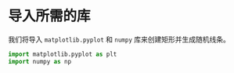# 导入所需的库

我们将导入 `matplotlib.pyplot` 和 `numpy` 库来创建矩形并生成随机线条。

```python
import matplotlib.pyplot as plt
import numpy as np
```
